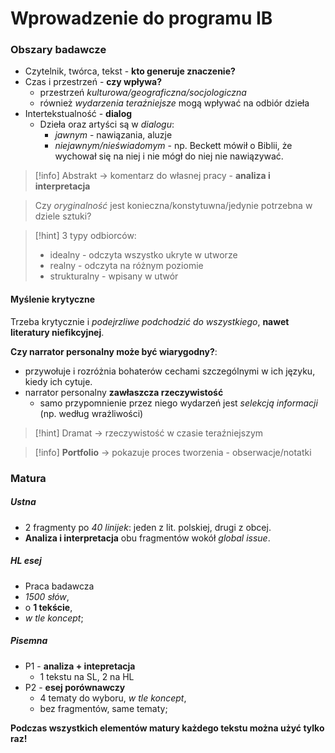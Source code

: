 # Wprowadzenie do programu IB

### Obszary badawcze

- Czytelnik, twórca, tekst - **kto generuje znaczenie?**
- Czas i przestrzeń - **czy wpływa?**
	- przestrzeń *kulturowa/geograficzna/socjologiczna*
	- również *wydarzenia teraźniejsze* mogą wpływać na odbiór dzieła
- Intertekstualność - **dialog**
	- Dzieła oraz artyści są w *dialogu*:
		- *jawnym* - nawiązania, aluzje
		- *niejawnym/nieświadomym* - np. Beckett mówił o Biblii, że wychował się na niej i nie mógł do niej nie nawiązywać.

> [!info]
> Abstrakt -> komentarz do własnej pracy - **analiza i interpretacja**

> Czy *oryginalność* jest konieczna/konstytuwna/jedynie potrzebna w dziele sztuki?

> [!hint]
> 3 typy odbiorców:
> - idealny - odczyta wszystko ukryte w utworze
> - realny - odczyta na różnym poziomie
> - strukturalny - wpisany w utwór

#### Myślenie krytyczne

Trzeba krytycznie i *podejrzliwe podchodzić do wszystkiego*, **nawet literatury niefikcyjnej**.

**Czy narrator personalny może być wiarygodny?**:
- przywołuje i rozróżnia bohaterów cechami szczególnymi w ich języku, kiedy ich cytuje.
- narrator personalny **zawłaszcza rzeczywistość**
	- samo przypomnienie przez niego wydarzeń jest *selekcją informacji* (np. według wrażliwości)


>[!hint]
>Dramat -> rzeczywistość w czasie teraźniejszym

>[!info]
>**Portfolio** -> pokazuje proces tworzenia - obserwacje/notatki

### Matura

##### Ustna

- 2 fragmenty po *40 linijek*: jeden z lit. polskiej, drugi z obcej.
- **Analiza i interpretacja** obu fragmentów wokół *global issue*.

##### HL esej

- Praca badawcza
- *1500 słów*,
- o **1 tekście**,
- *w tle koncept*;

##### Pisemna

- P1 - **analiza + intepretacja** 
	- 1 tekstu na SL, 2 na HL
- P2 - **esej porównawczy**
	- 4 tematy do wyboru, *w tle koncept*,
	- bez fragmentów, same tematy;

**Podczas wszystkich elementów matury każdego tekstu można użyć tylko raz!**
